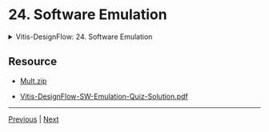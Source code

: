 # 24. Software Emulation

<details>
  <summary> Vitis-DesignFlow: 24. Software Emulation </summary>

<p align="center" >
    <img src="https://rfpga.s3.us-west-1.amazonaws.com/Function-Acceleration-on-FPGA-with-Vitis-Part-1_Fundamental/images/24_Software-Emulation.png" width="90%" > 
    <img src="https://rfpga.s3.us-west-1.amazonaws.com/Function-Acceleration-on-FPGA-with-Vitis-Part-1_Fundamental/images/24_Software-Emulation_2.png" width="90%" > 
    <img src="https://rfpga.s3.us-west-1.amazonaws.com/Function-Acceleration-on-FPGA-with-Vitis-Part-1_Fundamental/images/24_Software-Emulation_3.png" width="90%" > 
    <img src="https://rfpga.s3.us-west-1.amazonaws.com/Function-Acceleration-on-FPGA-with-Vitis-Part-1_Fundamental/images/24_Software-Emulation_4.png" width="90%" > 
    <img src="https://rfpga.s3.us-west-1.amazonaws.com/Function-Acceleration-on-FPGA-with-Vitis-Part-1_Fundamental/images/24_Software-Emulation_5.png" width="90%" > 
    <img src="https://rfpga.s3.us-west-1.amazonaws.com/Function-Acceleration-on-FPGA-with-Vitis-Part-1_Fundamental/images/24_Software-Emulation_6.png" width="90%" > 
    <img src="https://rfpga.s3.us-west-1.amazonaws.com/Function-Acceleration-on-FPGA-with-Vitis-Part-1_Fundamental/images/24_Software-Emulation_7.png" width="90%" > 
    <img src="https://rfpga.s3.us-west-1.amazonaws.com/Function-Acceleration-on-FPGA-with-Vitis-Part-1_Fundamental/images/24_Software-Emulation_8.png" width="90%" > 
    <img src="https://rfpga.s3.us-west-1.amazonaws.com/Function-Acceleration-on-FPGA-with-Vitis-Part-1_Fundamental/images/24_Software-Emulation_9.png" width="90%" > 
    <img src="https://rfpga.s3.us-west-1.amazonaws.com/Function-Acceleration-on-FPGA-with-Vitis-Part-1_Fundamental/images/24_Software-Emulation_10.png" width="90%" > 
    <img src="https://rfpga.s3.us-west-1.amazonaws.com/Function-Acceleration-on-FPGA-with-Vitis-Part-1_Fundamental/images/24_Software-Emulation_11.png" width="90%" > 
    <img src="https://rfpga.s3.us-west-1.amazonaws.com/Function-Acceleration-on-FPGA-with-Vitis-Part-1_Fundamental/images/24_Software-Emulation_12.png" width="90%" > 
    <img src="https://rfpga.s3.us-west-1.amazonaws.com/Function-Acceleration-on-FPGA-with-Vitis-Part-1_Fundamental/images/24_Software-Emulation_13.png" width="90%" > 
    <img src="https://rfpga.s3.us-west-1.amazonaws.com/Function-Acceleration-on-FPGA-with-Vitis-Part-1_Fundamental/images/24_Software-Emulation_14.png" width="90%" > 
    <img src="https://rfpga.s3.us-west-1.amazonaws.com/Function-Acceleration-on-FPGA-with-Vitis-Part-1_Fundamental/images/24_Software-Emulation_15.png" width="90%" > 
    <img src="https://rfpga.s3.us-west-1.amazonaws.com/Function-Acceleration-on-FPGA-with-Vitis-Part-1_Fundamental/images/24_Software-Emulation_16.png" width="90%" > 
    <img src="https://rfpga.s3.us-west-1.amazonaws.com/Function-Acceleration-on-FPGA-with-Vitis-Part-1_Fundamental/images/24_Software-Emulation_17.png" width="90%" > 
    <img src="https://rfpga.s3.us-west-1.amazonaws.com/Function-Acceleration-on-FPGA-with-Vitis-Part-1_Fundamental/images/24_Software-Emulation_18.png" width="90%" > 
    <img src="https://rfpga.s3.us-west-1.amazonaws.com/Function-Acceleration-on-FPGA-with-Vitis-Part-1_Fundamental/images/24_Software-Emulation_19.png" width="90%" > 
    <img src="https://rfpga.s3.us-west-1.amazonaws.com/Function-Acceleration-on-FPGA-with-Vitis-Part-1_Fundamental/images/24_Software-Emulation_20.png" width="90%" > 
    <img src="https://rfpga.s3.us-west-1.amazonaws.com/Function-Acceleration-on-FPGA-with-Vitis-Part-1_Fundamental/images/24_Software-Emulation_21.png" width="90%" > 
    <img src="https://rfpga.s3.us-west-1.amazonaws.com/Function-Acceleration-on-FPGA-with-Vitis-Part-1_Fundamental/images/24_Software-Emulation_22.png" width="90%" > 
    <img src="https://rfpga.s3.us-west-1.amazonaws.com/Function-Acceleration-on-FPGA-with-Vitis-Part-1_Fundamental/images/24_Software-Emulation_23.png" width="90%" > 
    <img src="https://rfpga.s3.us-west-1.amazonaws.com/Function-Acceleration-on-FPGA-with-Vitis-Part-1_Fundamental/images/24_Software-Emulation_24.png" width="90%" > 
    <img src="https://rfpga.s3.us-west-1.amazonaws.com/Function-Acceleration-on-FPGA-with-Vitis-Part-1_Fundamental/images/24_Software-Emulation_25.png" width="90%" > 
    <img src="https://rfpga.s3.us-west-1.amazonaws.com/Function-Acceleration-on-FPGA-with-Vitis-Part-1_Fundamental/images/24_Software-Emulation_26.png" width="90%" > 
    
    
</p>   

</details>

## Resource

-   [Mult.zip](https://rfpga.s3.us-west-1.amazonaws.com/Function-Acceleration-on-FPGA-with-Vitis-Part-1_Fundamental/Mult.zip)

-   [Vitis-DesignFlow-SW-Emulation-Quiz-Solution.pdf](https://rfpga.s3.us-west-1.amazonaws.com/Function-Acceleration-on-FPGA-with-Vitis-Part-1_Fundamental/Vitis-DesignFlow-SW-Emulation-Quiz-Solution.pdf)



---

[Previous](./23_Vitis-Project.md) | [Next](./25_Hardware-Emulation.md)